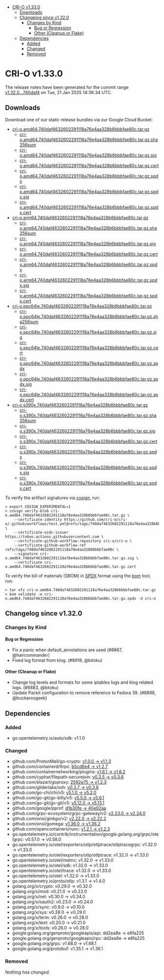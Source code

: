 - [CRI-O v1.33.0](#cri-o-v1330)
  - [Downloads](#downloads)
  - [Changelog since v1.32.0](#changelog-since-v1320)
    - [Changes by Kind](#changes-by-kind)
      - [Bug or Regression](#bug-or-regression)
      - [Other (Cleanup or Flake)](#other-cleanup-or-flake)
  - [Dependencies](#dependencies)
    - [Added](#added)
    - [Changed](#changed)
    - [Removed](#removed)

# CRI-O v1.33.0

The release notes have been generated for the commit range
[v1.32.0...740daf4](https://github.com/cri-o/cri-o/compare/v1.32.0...v1.33.0) on Tue, 21 Jan 2025 14:36:34 UTC.

## Downloads

Download one of our static release bundles via our Google Cloud Bucket:

- [cri-o.amd64.740daf4632602291118a76e4aa328b6bbbfae80c.tar.gz](https://storage.googleapis.com/cri-o/artifacts/cri-o.amd64.740daf4632602291118a76e4aa328b6bbbfae80c.tar.gz)
  - [cri-o.amd64.740daf4632602291118a76e4aa328b6bbbfae80c.tar.gz.sha256sum](https://storage.googleapis.com/cri-o/artifacts/cri-o.amd64.740daf4632602291118a76e4aa328b6bbbfae80c.tar.gz.sha256sum)
  - [cri-o.amd64.740daf4632602291118a76e4aa328b6bbbfae80c.tar.gz.sig](https://storage.googleapis.com/cri-o/artifacts/cri-o.amd64.740daf4632602291118a76e4aa328b6bbbfae80c.tar.gz.sig)
  - [cri-o.amd64.740daf4632602291118a76e4aa328b6bbbfae80c.tar.gz.cert](https://storage.googleapis.com/cri-o/artifacts/cri-o.amd64.740daf4632602291118a76e4aa328b6bbbfae80c.tar.gz.cert)
  - [cri-o.amd64.740daf4632602291118a76e4aa328b6bbbfae80c.tar.gz.spdx](https://storage.googleapis.com/cri-o/artifacts/cri-o.amd64.740daf4632602291118a76e4aa328b6bbbfae80c.tar.gz.spdx)
  - [cri-o.amd64.740daf4632602291118a76e4aa328b6bbbfae80c.tar.gz.spdx.sig](https://storage.googleapis.com/cri-o/artifacts/cri-o.amd64.740daf4632602291118a76e4aa328b6bbbfae80c.tar.gz.spdx.sig)
  - [cri-o.amd64.740daf4632602291118a76e4aa328b6bbbfae80c.tar.gz.spdx.cert](https://storage.googleapis.com/cri-o/artifacts/cri-o.amd64.740daf4632602291118a76e4aa328b6bbbfae80c.tar.gz.spdx.cert)
- [cri-o.arm64.740daf4632602291118a76e4aa328b6bbbfae80c.tar.gz](https://storage.googleapis.com/cri-o/artifacts/cri-o.arm64.740daf4632602291118a76e4aa328b6bbbfae80c.tar.gz)
  - [cri-o.arm64.740daf4632602291118a76e4aa328b6bbbfae80c.tar.gz.sha256sum](https://storage.googleapis.com/cri-o/artifacts/cri-o.arm64.740daf4632602291118a76e4aa328b6bbbfae80c.tar.gz.sha256sum)
  - [cri-o.arm64.740daf4632602291118a76e4aa328b6bbbfae80c.tar.gz.sig](https://storage.googleapis.com/cri-o/artifacts/cri-o.arm64.740daf4632602291118a76e4aa328b6bbbfae80c.tar.gz.sig)
  - [cri-o.arm64.740daf4632602291118a76e4aa328b6bbbfae80c.tar.gz.cert](https://storage.googleapis.com/cri-o/artifacts/cri-o.arm64.740daf4632602291118a76e4aa328b6bbbfae80c.tar.gz.cert)
  - [cri-o.arm64.740daf4632602291118a76e4aa328b6bbbfae80c.tar.gz.spdx](https://storage.googleapis.com/cri-o/artifacts/cri-o.arm64.740daf4632602291118a76e4aa328b6bbbfae80c.tar.gz.spdx)
  - [cri-o.arm64.740daf4632602291118a76e4aa328b6bbbfae80c.tar.gz.spdx.sig](https://storage.googleapis.com/cri-o/artifacts/cri-o.arm64.740daf4632602291118a76e4aa328b6bbbfae80c.tar.gz.spdx.sig)
  - [cri-o.arm64.740daf4632602291118a76e4aa328b6bbbfae80c.tar.gz.spdx.cert](https://storage.googleapis.com/cri-o/artifacts/cri-o.arm64.740daf4632602291118a76e4aa328b6bbbfae80c.tar.gz.spdx.cert)
- [cri-o.ppc64le.740daf4632602291118a76e4aa328b6bbbfae80c.tar.gz](https://storage.googleapis.com/cri-o/artifacts/cri-o.ppc64le.740daf4632602291118a76e4aa328b6bbbfae80c.tar.gz)
  - [cri-o.ppc64le.740daf4632602291118a76e4aa328b6bbbfae80c.tar.gz.sha256sum](https://storage.googleapis.com/cri-o/artifacts/cri-o.ppc64le.740daf4632602291118a76e4aa328b6bbbfae80c.tar.gz.sha256sum)
  - [cri-o.ppc64le.740daf4632602291118a76e4aa328b6bbbfae80c.tar.gz.sig](https://storage.googleapis.com/cri-o/artifacts/cri-o.ppc64le.740daf4632602291118a76e4aa328b6bbbfae80c.tar.gz.sig)
  - [cri-o.ppc64le.740daf4632602291118a76e4aa328b6bbbfae80c.tar.gz.cert](https://storage.googleapis.com/cri-o/artifacts/cri-o.ppc64le.740daf4632602291118a76e4aa328b6bbbfae80c.tar.gz.cert)
  - [cri-o.ppc64le.740daf4632602291118a76e4aa328b6bbbfae80c.tar.gz.spdx](https://storage.googleapis.com/cri-o/artifacts/cri-o.ppc64le.740daf4632602291118a76e4aa328b6bbbfae80c.tar.gz.spdx)
  - [cri-o.ppc64le.740daf4632602291118a76e4aa328b6bbbfae80c.tar.gz.spdx.sig](https://storage.googleapis.com/cri-o/artifacts/cri-o.ppc64le.740daf4632602291118a76e4aa328b6bbbfae80c.tar.gz.spdx.sig)
  - [cri-o.ppc64le.740daf4632602291118a76e4aa328b6bbbfae80c.tar.gz.spdx.cert](https://storage.googleapis.com/cri-o/artifacts/cri-o.ppc64le.740daf4632602291118a76e4aa328b6bbbfae80c.tar.gz.spdx.cert)
- [cri-o.s390x.740daf4632602291118a76e4aa328b6bbbfae80c.tar.gz](https://storage.googleapis.com/cri-o/artifacts/cri-o.s390x.740daf4632602291118a76e4aa328b6bbbfae80c.tar.gz)
  - [cri-o.s390x.740daf4632602291118a76e4aa328b6bbbfae80c.tar.gz.sha256sum](https://storage.googleapis.com/cri-o/artifacts/cri-o.s390x.740daf4632602291118a76e4aa328b6bbbfae80c.tar.gz.sha256sum)
  - [cri-o.s390x.740daf4632602291118a76e4aa328b6bbbfae80c.tar.gz.sig](https://storage.googleapis.com/cri-o/artifacts/cri-o.s390x.740daf4632602291118a76e4aa328b6bbbfae80c.tar.gz.sig)
  - [cri-o.s390x.740daf4632602291118a76e4aa328b6bbbfae80c.tar.gz.cert](https://storage.googleapis.com/cri-o/artifacts/cri-o.s390x.740daf4632602291118a76e4aa328b6bbbfae80c.tar.gz.cert)
  - [cri-o.s390x.740daf4632602291118a76e4aa328b6bbbfae80c.tar.gz.spdx](https://storage.googleapis.com/cri-o/artifacts/cri-o.s390x.740daf4632602291118a76e4aa328b6bbbfae80c.tar.gz.spdx)
  - [cri-o.s390x.740daf4632602291118a76e4aa328b6bbbfae80c.tar.gz.spdx.sig](https://storage.googleapis.com/cri-o/artifacts/cri-o.s390x.740daf4632602291118a76e4aa328b6bbbfae80c.tar.gz.spdx.sig)
  - [cri-o.s390x.740daf4632602291118a76e4aa328b6bbbfae80c.tar.gz.spdx.cert](https://storage.googleapis.com/cri-o/artifacts/cri-o.s390x.740daf4632602291118a76e4aa328b6bbbfae80c.tar.gz.spdx.cert)

To verify the artifact signatures via [cosign](https://github.com/sigstore/cosign), run:

```console
> export COSIGN_EXPERIMENTAL=1
> cosign verify-blob cri-o.amd64.740daf4632602291118a76e4aa328b6bbbfae80c.tar.gz \
    --certificate-identity https://github.com/cri-o/cri-o/.github/workflows/test.yml@refs/tags/740daf4632602291118a76e4aa328b6bbbfae80c \
    --certificate-oidc-issuer https://token.actions.githubusercontent.com \
    --certificate-github-workflow-repository cri-o/cri-o \
    --certificate-github-workflow-ref refs/tags/740daf4632602291118a76e4aa328b6bbbfae80c \
    --signature cri-o.amd64.740daf4632602291118a76e4aa328b6bbbfae80c.tar.gz.sig \
    --certificate cri-o.amd64.740daf4632602291118a76e4aa328b6bbbfae80c.tar.gz.cert
```

To verify the bill of materials (SBOM) in [SPDX](https://spdx.org) format using the [bom](https://sigs.k8s.io/bom) tool, run:

```console
> tar xfz cri-o.amd64.740daf4632602291118a76e4aa328b6bbbfae80c.tar.gz
> bom validate -e cri-o.amd64.740daf4632602291118a76e4aa328b6bbbfae80c.tar.gz.spdx -d cri-o
```

## Changelog since v1.32.0

### Changes by Kind

#### Bug or Regression
 - Fix a panic when default_annotations are used (#8867, @haircommander)
 - Fixed log format from klog. (#8918, @bitoku)

#### Other (Cleanup or Flake)
 - Change log levels and formats for some iptables logs and klog related logs. (#8883, @bitoku)
 - Update Packit configuration to remove reference to Fedora 39. (#8898, @buckaroogeek)

## Dependencies

### Added
- go.opentelemetry.io/auto/sdk: v1.1.0

### Changed
- github.com/ProtonMail/go-crypto: [v1.0.0 → v1.1.3](https://github.com/ProtonMail/go-crypto/compare/v1.0.0...v1.1.3)
- github.com/containerd/ttrpc: [b5cd6e4 → v1.2.7](https://github.com/containerd/ttrpc/compare/b5cd6e4...v1.2.7)
- github.com/containernetworking/plugins: [v1.6.1 → v1.6.2](https://github.com/containernetworking/plugins/compare/v1.6.1...v1.6.2)
- github.com/cyphar/filepath-securejoin: [v0.3.5 → v0.3.6](https://github.com/cyphar/filepath-securejoin/compare/v0.3.5...v0.3.6)
- github.com/elazarl/goproxy: [2592e75 → v1.2.3](https://github.com/elazarl/goproxy/compare/2592e75...v1.2.3)
- github.com/gliderlabs/ssh: [v0.3.7 → v0.3.8](https://github.com/gliderlabs/ssh/compare/v0.3.7...v0.3.8)
- github.com/go-chi/chi/v5: [v5.1.0 → v5.2.0](https://github.com/go-chi/chi/compare/v5.1.0...v5.2.0)
- github.com/go-git/go-billy/v5: [v5.5.0 → v5.6.1](https://github.com/go-git/go-billy/compare/v5.5.0...v5.6.1)
- github.com/go-git/go-git/v5: [v5.12.0 → v5.13.1](https://github.com/go-git/go-git/compare/v5.12.0...v5.13.1)
- github.com/google/pprof: [d1b30fe → 40e02aa](https://github.com/google/pprof/compare/d1b30fe...40e02aa)
- github.com/grpc-ecosystem/grpc-gateway/v2: [v2.23.0 → v2.24.0](https://github.com/grpc-ecosystem/grpc-gateway/compare/v2.23.0...v2.24.0)
- github.com/onsi/ginkgo/v2: [v2.22.0 → v2.22.2](https://github.com/onsi/ginkgo/compare/v2.22.0...v2.22.2)
- github.com/onsi/gomega: [v1.36.0 → v1.36.2](https://github.com/onsi/gomega/compare/v1.36.0...v1.36.2)
- github.com/opencontainers/runc: [v1.2.1 → v1.2.3](https://github.com/opencontainers/runc/compare/v1.2.1...v1.2.3)
- go.opentelemetry.io/contrib/instrumentation/google.golang.org/grpc/otelgrpc: v0.57.0 → v0.58.0
- go.opentelemetry.io/otel/exporters/otlp/otlptrace/otlptracegrpc: v1.32.0 → v1.33.0
- go.opentelemetry.io/otel/exporters/otlp/otlptrace: v1.32.0 → v1.33.0
- go.opentelemetry.io/otel/metric: v1.32.0 → v1.33.0
- go.opentelemetry.io/otel/sdk: v1.32.0 → v1.33.0
- go.opentelemetry.io/otel/trace: v1.32.0 → v1.33.0
- go.opentelemetry.io/otel: v1.32.0 → v1.33.0
- go.opentelemetry.io/proto/otlp: v1.3.1 → v1.4.0
- golang.org/x/crypto: v0.29.0 → v0.32.0
- golang.org/x/mod: v0.21.0 → v0.22.0
- golang.org/x/net: v0.30.0 → v0.34.0
- golang.org/x/oauth2: v0.23.0 → v0.24.0
- golang.org/x/sync: v0.9.0 → v0.10.0
- golang.org/x/sys: v0.28.0 → v0.29.0
- golang.org/x/term: v0.26.0 → v0.28.0
- golang.org/x/text: v0.20.0 → v0.21.0
- golang.org/x/tools: v0.26.0 → v0.28.0
- google.golang.org/genproto/googleapis/api: dd2ea8e → e6fa225
- google.golang.org/genproto/googleapis/rpc: dd2ea8e → e6fa225
- google.golang.org/grpc: v1.68.0 → v1.68.1
- google.golang.org/protobuf: v1.35.1 → v1.36.1

### Removed
_Nothing has changed._
